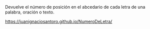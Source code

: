 Devuelve el número de posición en el abcedario de cada letra de una palabra, oración o texto.

https://juanignaciosantoro.github.io/NumeroDeLetra/